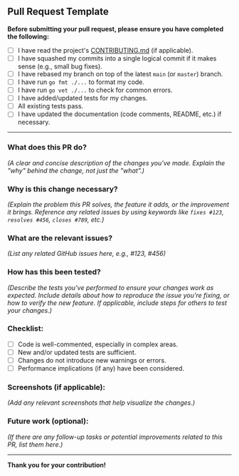 ## Pull Request Template

**Before submitting your pull request, please ensure you have completed the following:**

- [ ] I have read the project's [CONTRIBUTING.md](https://github.com/Livepeer-Gwid/gwid-core/blob/main/CONTRIBUTING.md) (if applicable).
- [ ] I have squashed my commits into a single logical commit if it makes sense (e.g., small bug fixes).
- [ ] I have rebased my branch on top of the latest `main` (or `master`) branch.
- [ ] I have run `go fmt ./...` to format my code.
- [ ] I have run `go vet ./...` to check for common errors.
- [ ] I have added/updated tests for my changes.
- [ ] All existing tests pass.
- [ ] I have updated the documentation (code comments, README, etc.) if necessary.

---

### What does this PR do?

*(A clear and concise description of the changes you've made. Explain the "why" behind the change, not just the "what".)*

### Why is this change necessary?

*(Explain the problem this PR solves, the feature it adds, or the improvement it brings. Reference any related issues by using keywords like `fixes #123`, `resolves #456`, `closes #789`, etc.)*

### What are the relevant issues?

*(List any related GitHub issues here, e.g., #123, #456)*

### How has this been tested?

*(Describe the tests you've performed to ensure your changes work as expected. Include details about how to reproduce the issue you're fixing, or how to verify the new feature. If applicable, include steps for others to test your changes.)*

### Checklist:

- [ ] Code is well-commented, especially in complex areas.
- [ ] New and/or updated tests are sufficient.
- [ ] Changes do not introduce new warnings or errors.
- [ ] Performance implications (if any) have been considered.

### Screenshots (if applicable):

*(Add any relevant screenshots that help visualize the changes.)*

### Future work (optional):

*(If there are any follow-up tasks or potential improvements related to this PR, list them here.)*

---

**Thank you for your contribution!**
